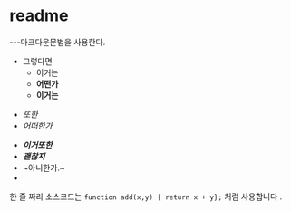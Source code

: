 # readme
---마크다운문법을 사용한다.
+ 그렇다면
  +   이거는
  +   **어떤가**  
  -   __이거는__
-   *또한*
-  _어떠한가_
  * ***이거또한***
  * ___괜찮지___
  * ~아니한가.~
* 

한 줄 짜리 소스코드는 `function add(x,y) { return x + y};` 처럼 사용합니다 . 
